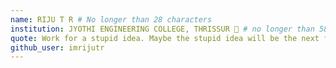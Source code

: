 ```yaml
---
name: RIJU T R # No longer than 28 characters
institution: JYOTHI ENGINEERING COLLEGE, THRISSUR 🚩 # no longer than 58 characters
quote: Work for a stupid idea. Maybe the stupid idea will be the next future. # no longer than 100 characters, avoid using quotes(") to guarantee the format remains the same.
github_user: imrijutr
---
```

